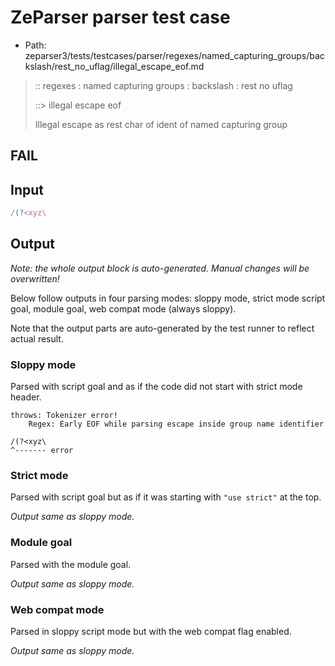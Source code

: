 # ZeParser parser test case

- Path: zeparser3/tests/testcases/parser/regexes/named_capturing_groups/backslash/rest_no_uflag/illegal_escape_eof.md

> :: regexes : named capturing groups : backslash : rest no uflag
>
> ::> illegal escape eof
>
> Illegal escape as rest char of ident of named capturing group

## FAIL

## Input

`````js
/(?<xyz\
`````

## Output

_Note: the whole output block is auto-generated. Manual changes will be overwritten!_

Below follow outputs in four parsing modes: sloppy mode, strict mode script goal, module goal, web compat mode (always sloppy).

Note that the output parts are auto-generated by the test runner to reflect actual result.

### Sloppy mode

Parsed with script goal and as if the code did not start with strict mode header.

`````
throws: Tokenizer error!
    Regex: Early EOF while parsing escape inside group name identifier

/(?<xyz\
^------- error
`````

### Strict mode

Parsed with script goal but as if it was starting with `"use strict"` at the top.

_Output same as sloppy mode._

### Module goal

Parsed with the module goal.

_Output same as sloppy mode._

### Web compat mode

Parsed in sloppy script mode but with the web compat flag enabled.

_Output same as sloppy mode._
